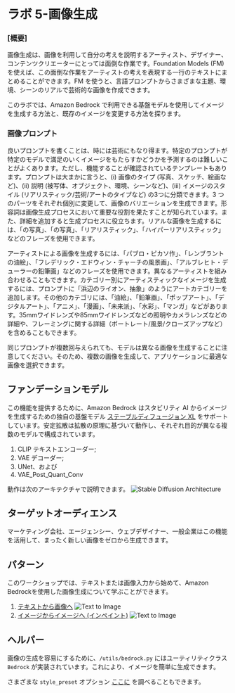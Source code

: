 # ラボ 5-画像生成

### [概要]

画像生成は、画像を利用して自分の考えを説明するアーティスト、デザイナー、コンテンツクリエーターにとっては面倒な作業です。Foundation Models (FM) を使えば、この面倒な作業をアーティストの考えを表現する一行のテキストにまとめることができます。FM を使うと、言語プロンプトからさまざまな主題、環境、シーンのリアルで芸術的な画像を作成できます。

このラボでは、Amazon Bedrock で利用できる基盤モデルを使用してイメージを生成する方法と、既存のイメージを変更する方法を探ります。

### 画像プロンプト

良いプロンプトを書くことは、時には芸術にもなり得ます。特定のプロンプトが特定のモデルで満足のいくイメージをもたらすかどうかを予測するのは難しいことがよくあります。ただし、機能することが確認されているテンプレートもあります。プロンプトは大まかに言うと、(i) 画像のタイプ (写真、スケッチ、絵画など)、(ii) 説明 (被写体、オブジェクト、環境、シーンなど)、(iii) イメージのスタイル (リアリスティック/芸術/アートのタイプなど) の3つに分類できます。3 つのパーツをそれぞれ個別に変更して、画像のバリエーションを生成できます。形容詞は画像生成プロセスにおいて重要な役割を果たすことが知られています。また、詳細を追加すると生成プロセスに役立ちます。リアルな画像を生成するには、「の写真」、「の写真」、「リアリスティック」、「ハイパーリアリスティック」などのフレーズを使用できます。

アーティストによる画像を生成するには、「パブロ・ピカソ作」、「レンブラントの油絵」、「フレデリック・エドウィン・チャーチの風景画」、「アルブレヒト・デューラーの鉛筆画」などのフレーズを使用できます。異なるアーティストを組み合わせることもできます。カテゴリー別にアーティスティックなイメージを生成するには、プロンプトに「浜辺のライオン、抽象」のようにアートカテゴリーを追加します。その他のカテゴリには、「油絵」、「鉛筆画」、「ポップアート」、「デジタルアート」、「アニメ」、「漫画」、「未来派」、「水彩」、「マンガ」などがあります。35mmワイドレンズや85mmワイドレンズなどの照明やカメラレンズなどの詳細や、フレーミングに関する詳細（ポートレート/風景/クローズアップなど）を含めることもできます。

同じプロンプトが複数回与えられても、モデルは異なる画像を生成することに注意してください。そのため、複数の画像を生成して、アプリケーションに最適な画像を選択できます。

## ファンデーションモデル

この機能を提供するために、Amazon Bedrock はスタビリティ AI からイメージを生成するための独自の基盤モデル [ステーブルディフュージョン XL](https://stability.ai/stablediffusion) をサポートしています。安定拡散は拡散の原理に基づいて動作し、それぞれ目的が異なる複数のモデルで構成されています。

1.  CLIP テキストエンコーダー;
2.  VAE デコーダー;
3.  UNet、および
4.  VAE_Post_Quant_Conv

動作は次のアーキテクチャで説明できます。
![Stable Diffusion Architecture](./images/sd.png)

## ターゲットオーディエンス

マーケティング会社、エージェンシー、ウェブデザイナー、一般企業はこの機能を活用して、まったく新しい画像をゼロから生成できます。

## パターン

このワークショップでは、テキストまたは画像入力から始めて、Amazon Bedrockを使用した画像生成について学ぶことができます。

1.  [テキストから画像へ](./Bedrock%20Stable%20Diffusion%20XL.ipynb)
    ![Text to Image](./images/71-txt-2-img.png)
2.  [イメージからイメージへ (インペイント)](./Bedrock%20Stable%20Diffusion%20XL.ipynb)
    ![Text to Image](./images/72-img-2-img.png)

## ヘルパー

画像の生成を容易にするために、`/utils/bedrock.py` にはユーティリティクラス `Bedrock` が実装されています。これにより、イメージを簡単に生成できます。

さまざまな `style_preset` オプション [ここに](https://platform.stability.ai/docs/features/animation/parameters#available-styles) を調べることもできます。
